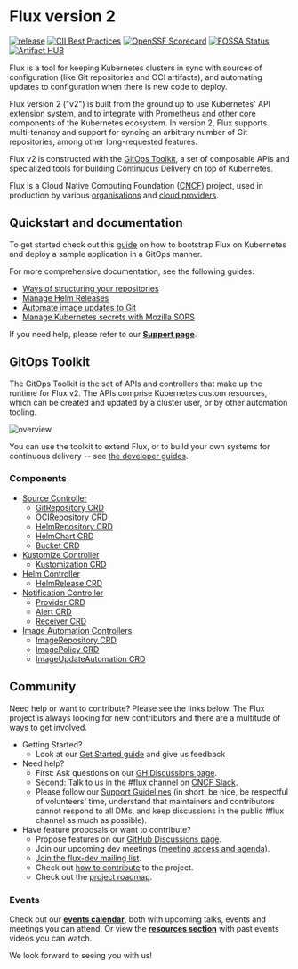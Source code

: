 # Flux version 2

[![release](https://img.shields.io/github/release/fluxcd/flux2/all.svg)](https://github.com/fluxcd/flux2/releases)
[![CII Best Practices](https://bestpractices.coreinfrastructure.org/projects/4782/badge)](https://bestpractices.coreinfrastructure.org/projects/4782)
[![OpenSSF Scorecard](https://api.securityscorecards.dev/projects/github.com/fluxcd/flux2/badge)](https://api.securityscorecards.dev/projects/github.com/fluxcd/flux2)
[![FOSSA Status](https://app.fossa.com/api/projects/custom%2B162%2Fgithub.com%2Ffluxcd%2Fflux2.svg?type=shield)](https://app.fossa.com/projects/custom%2B162%2Fgithub.com%2Ffluxcd%2Fflux2?ref=badge_shield)
[![Artifact HUB](https://img.shields.io/endpoint?url=https://artifacthub.io/badge/repository/flux2)](https://artifacthub.io/packages/helm/fluxcd-community/flux2)

Flux is a tool for keeping Kubernetes clusters in sync with sources of
configuration (like Git repositories and OCI artifacts),
and automating updates to configuration when there is new code to deploy.

Flux version 2 ("v2") is built from the ground up to use Kubernetes'
API extension system, and to integrate with Prometheus and other core
components of the Kubernetes ecosystem. In version 2, Flux supports
multi-tenancy and support for syncing an arbitrary number of Git
repositories, among other long-requested features.

Flux v2 is constructed with the [GitOps Toolkit](#gitops-toolkit), a
set of composable APIs and specialized tools for building Continuous
Delivery on top of Kubernetes.

Flux is a Cloud Native Computing Foundation ([CNCF](https://www.cncf.io/)) project, used in
production by various [organisations](https://fluxcd.io/adopters) and [cloud providers](https://fluxcd.io/ecosystem).

## Quickstart and documentation

To get started check out this [guide](https://fluxcd.io/flux/get-started/)
on how to bootstrap Flux on Kubernetes and deploy a sample application in a GitOps manner.

For more comprehensive documentation, see the following guides:
- [Ways of structuring your repositories](https://fluxcd.io/flux/guides/repository-structure/)
- [Manage Helm Releases](https://fluxcd.io/flux/guides/helmreleases/)
- [Automate image updates to Git](https://fluxcd.io/flux/guides/image-update/)  
- [Manage Kubernetes secrets with Mozilla SOPS](https://fluxcd.io/flux/guides/mozilla-sops/)  

If you need help, please refer to our **[Support page](https://fluxcd.io/support/)**.

## GitOps Toolkit

The GitOps Toolkit is the set of APIs and controllers that make up the
runtime for Flux v2. The APIs comprise Kubernetes custom resources,
which can be created and updated by a cluster user, or by other
automation tooling.

![overview](https://fluxcd.io/img/diagrams/gitops-toolkit.png)

You can use the toolkit to extend Flux, or to build your own systems
for continuous delivery -- see [the developer
guides](https://fluxcd.io/flux/gitops-toolkit/source-watcher/).

### Components

- [Source Controller](https://fluxcd.io/flux/components/source/)
    - [GitRepository CRD](https://fluxcd.io/flux/components/source/gitrepositories/)
    - [OCIRepository CRD](https://fluxcd.io/flux/components/source/ocirepositories/)
    - [HelmRepository CRD](https://fluxcd.io/flux/components/source/helmrepositories/)
    - [HelmChart CRD](https://fluxcd.io/flux/components/source/helmcharts/)
    - [Bucket CRD](https://fluxcd.io/flux/components/source/buckets/)
- [Kustomize Controller](https://fluxcd.io/flux/components/kustomize/)
    - [Kustomization CRD](https://fluxcd.io/flux/components/kustomize/kustomization/)
- [Helm Controller](https://fluxcd.io/flux/components/helm/)
    - [HelmRelease CRD](https://fluxcd.io/flux/components/helm/helmreleases/)
- [Notification Controller](https://fluxcd.io/flux/components/notification/)
    - [Provider CRD](https://fluxcd.io/flux/components/notification/provider/)
    - [Alert CRD](https://fluxcd.io/flux/components/notification/alert/)
    - [Receiver CRD](https://fluxcd.io/flux/components/notification/receiver/)
- [Image Automation Controllers](https://fluxcd.io/flux/components/image/)
  - [ImageRepository CRD](https://fluxcd.io/flux/components/image/imagerepositories/)
  - [ImagePolicy CRD](https://fluxcd.io/flux/components/image/imagepolicies/)
  - [ImageUpdateAutomation CRD](https://fluxcd.io/flux/components/image/imageupdateautomations/)
  
## Community

Need help or want to contribute? Please see the links below. The Flux project is always looking for
new contributors and there are a multitude of ways to get involved.

- Getting Started?
    - Look at our [Get Started guide](https://fluxcd.io/flux/get-started/) and give us feedback
- Need help?
    - First: Ask questions on our [GH Discussions page](https://github.com/fluxcd/flux2/discussions).
    - Second: Talk to us in the #flux channel on [CNCF Slack](https://slack.cncf.io/).
    - Please follow our [Support Guidelines](https://fluxcd.io/support/)
      (in short: be nice, be respectful of volunteers' time, understand that maintainers and
      contributors cannot respond to all DMs, and keep discussions in the public #flux channel as much as possible).
- Have feature proposals or want to contribute?
    - Propose features on our [GitHub Discussions page](https://github.com/fluxcd/flux2/discussions).
    - Join our upcoming dev meetings ([meeting access and agenda](https://docs.google.com/document/d/1l_M0om0qUEN_NNiGgpqJ2tvsF2iioHkaARDeh6b70B0/view)).
    - [Join the flux-dev mailing list](https://lists.cncf.io/g/cncf-flux-dev).
    - Check out [how to contribute](CONTRIBUTING.md) to the project.
    - Check out the [project roadmap](https://fluxcd.io/roadmap/).

### Events

Check out our **[events calendar](https://fluxcd.io/#calendar)**,
both with upcoming talks, events and meetings you can attend.
Or view the **[resources section](https://fluxcd.io/resources)**
with past events videos you can watch.

We look forward to seeing you with us!
